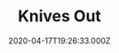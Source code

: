 ---
title: "Knives Out"
year: 2019
date: 2020-04-17T19:26:33.000Z
permalink: /almanac/movies/2020-04-17-knives-out/index.html
rating: 3
---